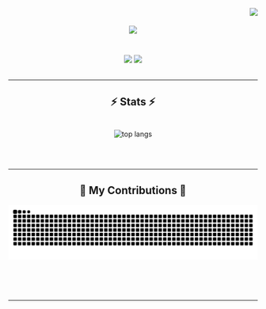 <img
  align="right"
  src="https://visitor-badge.laobi.icu/badge?page_id=MichaelAgustinn.MichaelAgustinn"
/>

<h1 align="center">
  <img
    src="https://readme-typing-svg.herokuapp.com/?font=Righteous&size=35&center=true&vCenter=true&width=500&height=70&duration=4000&lines=Hi+There!+👋;+I'm+Michael+Agustin!;"
  />
</h1>

<br />
<div align="center">
  <img
    src="https://skillicons.dev/icons?i=react,bootstrap,html,css,vscode,github,figma,git" height="30"
  />
  <img
    src="https://skillicons.dev/icons?i=nodejs,python,javascript,typescript,express,cpp,java,nextjs,mysql" height="30"
  /><br />
</div>

<br />
<hr />

<h2 align="center">⚡ Stats ⚡</h2>
<br />
<div align="center">
  <img
    width="325"
    align="center"  
    src="https://github-readme-stats.vercel.app/api/top-langs/?username=MichaelAgustinn&langs_count=8&layout=compact&theme=react&border_radius=10&size_weight=0.5&count_weight=0.5&exclude_repo=github-readme-stats"
    alt="top langs"
  />
</div>

<br /><br />

<hr />

<div align="center">
  <h2>🐍 My Contributions 🐍</h2>

<img
    alt="snake eating my contributions"
    src="https://raw.githubusercontent.com/MichaelAgustinn/MichaelAgustinn/output/github-contribution-grid-snake.svg"
  />

<br /><br /><br />

</div>

<hr />

<br />
